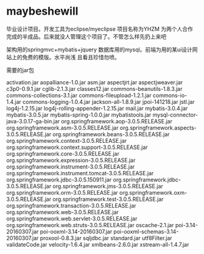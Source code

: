 # maybeshewill

毕业设计项目。开发工具为eclipse/myeclipse 项目名称为YHZM  为两个人合作完成的半成品。后来就没人管理这个项目了。不管怎么样先扔上来吧

架构用的springmvc+mybatis+jquery 数据库用的mysql。前端为用的某ui设计网站上的免费的模版。水平尚浅  且看且珍惜勿喷。

需要的jar包

activation.jar
aopalliance-1.0.jar
asm.jar
aspectjrt.jar
aspectjweaver.jar
c3p0-0.9.1.jar
cglib-2.1.3.jar
classes12.jar
commons-beanutils-1.8.3.jar
commons-collections-3.1.jar
commons-fileupload-1.2.1.jar
commons-io-1.4.jar
commons-logging-1.0.4.jar
jackson-all-1.8.9.jar
jpoi-141218.jar
jstl.jar
log4j-1.2.15.jar
log4j-rolling-appender-1.2.15.jar
mail.jar
mybatis-3.0.4.jar
mybatis-3.0.5.jar
mybatis-spring-1.0.0.jar
mybatistools.jar
mysql-connector-java-3.0.17-ga-bin.jar
org.springframework.aop-3.0.5.RELEASE.jar
org.springframework.asm-3.0.5.RELEASE.jar
org.springframework.aspects-3.0.5.RELEASE.jar
org.springframework.beans-3.0.5.RELEASE.jar
org.springframework.context-3.0.5.RELEASE.jar
org.springframework.context.support-3.0.5.RELEASE.jar
org.springframework.core-3.0.5.RELEASE.jar
org.springframework.expression-3.0.5.RELEASE.jar
org.springframework.instrument-3.0.5.RELEASE.jar
org.springframework.instrument.tomcat-3.0.5.RELEASE.jar
org.springframework.jdbc-3.0.5.150911.jar
org.springframework.jdbc-3.0.5.RELEASE.jar
org.springframework.jms-3.0.5.RELEASE.jar
org.springframework.orm-3.0.5.RELEASE.jar
org.springframework.oxm-3.0.5.RELEASE.jar
org.springframework.test-3.0.5.RELEASE.jar
org.springframework.transaction-3.0.5.RELEASE.jar
org.springframework.web-3.0.5.RELEASE.jar
org.springframework.web.servlet-3.0.5.RELEASE.jar
org.springframework.web.struts-3.0.5.RELEASE.jar
oscache-2.1.jar
poi-3.14-20160307.jar
poi-ooxml-3.14-20160307.jar
poi-ooxml-schemas-3.14-20160307.jar
proxool-0.8.3.jar
sqljdbc.jar
standard.jar
utf8Filter.jar
validateCode.jar
velocity-1.6.4.jar
xmlbeans-2.6.0.jar
xstream-all-1.4.7.jar

